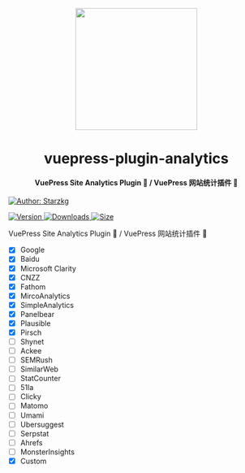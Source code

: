 <!-- markdownlint-disable -->
<p align="center">
  <img width="240" src="https://vuepress-star.shentuzhigang.cn/images/hero.png" style="text-align: center;"/>
</p>
<h1 align="center">vuepress-plugin-analytics</h1>
<h4 align="center">VuePress Site Analytics Plugin 📄 / VuePress 网站统计插件 📄</h4>

[![Author: Starzkg](https://img.shields.io/badge/Author-Starzkg-blue.svg?style=for-the-badge)](https://shentuzhigang.cn)

<!-- markdownlint-restore -->

[![Version](https://img.shields.io/npm/v/@starzkg/vuepress-plugin-analytics.svg?style=flat-square&logo=npm) ![Downloads](https://img.shields.io/npm/dm/@starzkg/vuepress-plugin-analytics.svg?style=flat-square&logo=npm) ![Size](https://img.shields.io/bundlephobia/min/@starzkg/vuepress-plugin-analytics?style=flat-square&logo=npm)](https://www.npmjs.com/package/@starzkg/vuepress-plugin-analytics)

VuePress Site Analytics Plugin 📄 / VuePress 网站统计插件 📄


- [x] Google
- [x] Baidu
- [x] Microsoft Clarity
- [x] CNZZ
- [x] Fathom
- [x] MircoAnalytics
- [x] SimpleAnalytics
- [x] Panelbear
- [x] Plausible
- [x] Pirsch
- [ ] Shynet
- [ ] Ackee
- [ ] SEMRush
- [ ] SimilarWeb
- [ ] StatCounter
- [ ] 51la
- [ ] Clicky
- [ ] Matomo
- [ ] Umami
- [ ] Ubersuggest
- [ ] Serpstat
- [ ] Ahrefs
- [ ] MonsterInsights
- [x] Custom
